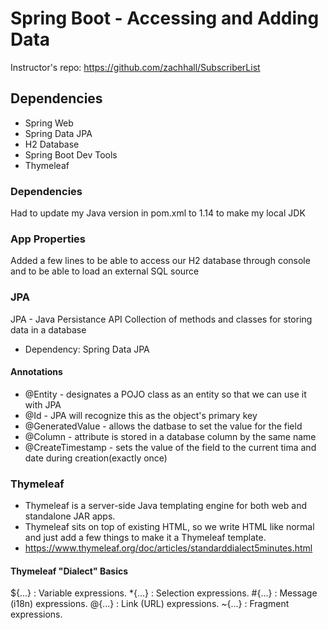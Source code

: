 # Spring Boot - Accessing and Adding Data

Instructor's repo: https://github.com/zachhall/SubscriberList

## Dependencies
* Spring Web
* Spring Data JPA
* H2 Database
* Spring Boot Dev Tools
* Thymeleaf

### Dependencies
Had to update my Java version in pom.xml to 1.14 to make my local JDK

### App Properties
Added a few lines to be able to access our H2 database through console and to be able to load an external SQL source

### JPA
JPA - Java Persistance API
Collection of methods and classes for storing data in a database

- Dependency: Spring Data JPA

#### Annotations
* @Entity - designates a POJO class as an entity so that we can use it with JPA
* @Id - JPA will recognize this as the object's primary key
* @GeneratedValue - allows the datbase to set the value for the field
* @Column - attribute is stored in a database column by the same name
* @CreateTimestamp - sets the value of the field to the current tima and date during creation(exactly once)

### Thymeleaf
* Thymeleaf is a server-side Java templating engine for both web and standalone JAR apps. 
* Thymeleaf sits on top of existing HTML, so we write HTML like normal and just add a few things to make it a Thymeleaf template.
* https://www.thymeleaf.org/doc/articles/standarddialect5minutes.html

#### Thymeleaf "Dialect" Basics
${...} : Variable expressions.
*{...} : Selection expressions.
#{...} : Message (i18n) expressions.
@{...} : Link (URL) expressions.
~{...} : Fragment expressions.